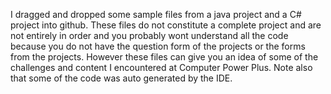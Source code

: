 I dragged and dropped some sample files from a java project and a C# project into github. These files do not constitute a complete project and are not entirely in order and you probably wont understand all the code because you do not have the question 
form of the projects or the forms from the projects. However these files can give you an idea of some of the challenges and 
content I encountered at Computer Power Plus. Note also that some of the code was auto generated by the IDE.



